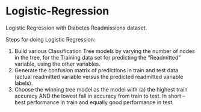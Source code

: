# Logistic-Regression
Logistic Regression with Diabetes Readmissions dataset.

Steps for doing Logistic Regression:
1. Build various Classification Tree models by varying the number of nodes in the tree, for the Training data set for predicting the “Readmitted” variable, using the other variables.
2. Generate the confusion matrix of predictions in train and test data (actual readmitted variable versus the predicted readmitted variable labels).
3. Choose the winning tree model as the model with (a) the highest train accuracy AND the lowest fall in accuracy from train to test. In short – best performance in train and equally good performance in test.
